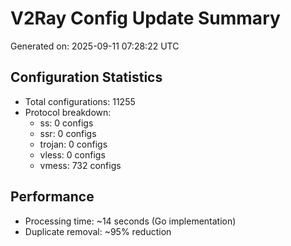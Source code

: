 # V2Ray Config Update Summary
Generated on: 2025-09-11 07:28:22 UTC

## Configuration Statistics
- Total configurations: 11255
- Protocol breakdown:
  - ss: 0 configs
  - ssr: 0 configs
  - trojan: 0 configs
  - vless: 0 configs
  - vmess: 732 configs

## Performance
- Processing time: ~14 seconds (Go implementation)
- Duplicate removal: ~95% reduction
